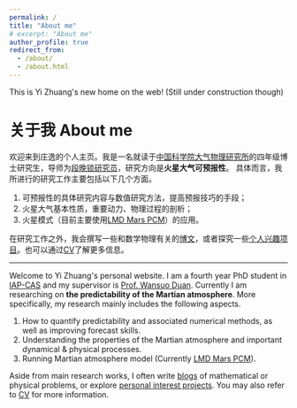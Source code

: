 ```yaml
---
permalink: /
title: "About me"
# excerpt: "About me"
author_profile: true
redirect_from: 
  - /about/
  - /about.html
---
```


This is Yi Zhuang's new home on the web! (Still under construction though)

关于我 About me
======
欢迎来到庄逸的个人主页。我是一名就读于[中国科学院大气物理研究所](https://iap.cas.cn/)的四年级博士研究生，导师为[段晚锁研究员](http://duanws.lasg.ac.cn/)，研究方向是**火星大气可预报性**。
具体而言，我所进行的研究工作主要包括以下几个方面。
1. 可预报性的具体研究内容与数值研究方法，提高预报技巧的手段；
1. 火星大气基本性质，重要动力、物理过程的剖析；
1. 火星模式（目前主要使用[LMD Mars PCM](http://www-planets.lmd.jussieu.fr/)）的应用。

在研究工作之外，我会撰写一些和数学物理有关的[博文](/year-archive/)，或者探究一些[个人兴趣项目](/pip/)。也可以通过[CV](/cv/)了解更多信息。

***

Welcome to Yi Zhuang's personal website. I am a fourth year PhD student in [IAP-CAS]((https://iap.cas.cn/)) and my supervisor is [Prof. Wansuo Duan](http://duanws.lasg.ac.cn/index/index/enindex.html). Currently I am researching on **the predictability of the Martian atmosphere**. More specifically, my research mainly includes the following aspects.
1. How to quantify predictability and associated numerical methods, as well as improving forecast skills.
1. Understanding the properties of the Martian atmosphere and important dynamical & physical processes.
1. Running Martian atmosphere model (Currently [LMD Mars PCM](http://www-planets.lmd.jussieu.fr/)).

Aside from main research works, I often write [blogs](/year-archive/) of mathematical or physical problems, or explore [personal interest projects](/pip/). You may also refer to [CV](/cv/) for more information.

<!-- Getting started
======
1. Register a GitHub account if you don't have one and confirm your e-mail (required!)
1. Fork [this repository](https://github.com/academicpages/academicpages.github.io) by clicking the "fork" button in the top right. 
1. Go to the repository's settings (rightmost item in the tabs that start with "Code", should be below "Unwatch"). Rename the repository "[your GitHub username].github.io", which will also be your website's URL.
1. Set site-wide configuration and create content & metadata (see below -- also see [this set of diffs](http://archive.is/3TPas) showing what files were changed to set up [an example site](https://getorg-testacct.github.io) for a user with the username "getorg-testacct")
1. Upload any files (like PDFs, .zip files, etc.) to the files/ directory. They will appear at https://[your GitHub username].github.io/files/example.pdf.  
1. Check status by going to the repository settings, in the "GitHub pages" section

Site-wide configuration
------
The main configuration file for the site is in the base directory in [_config.yml](https://github.com/academicpages/academicpages.github.io/blob/master/_config.yml), which defines the content in the sidebars and other site-wide features. You will need to replace the default variables with ones about yourself and your site's github repository. The configuration file for the top menu is in [_data/navigation.yml](https://github.com/academicpages/academicpages.github.io/blob/master/_data/navigation.yml). For example, if you don't have a portfolio or blog posts, you can remove those items from that navigation.yml file to remove them from the header. 

Create content & metadata
------
For site content, there is one markdown file for each type of content, which are stored in directories like _publications, _talks, _posts, _teaching, or _pages. For example, each talk is a markdown file in the [_talks directory](https://github.com/academicpages/academicpages.github.io/tree/master/_talks). At the top of each markdown file is structured data in YAML about the talk, which the theme will parse to do lots of cool stuff. The same structured data about a talk is used to generate the list of talks on the [Talks page](https://academicpages.github.io/talks), each [individual page](https://academicpages.github.io/talks/2012-03-01-talk-1) for specific talks, the talks section for the [CV page](https://academicpages.github.io/cv), and the [map of places you've given a talk](https://academicpages.github.io/talkmap.html) (if you run this [python file](https://github.com/academicpages/academicpages.github.io/blob/master/talkmap.py) or [Jupyter notebook](https://github.com/academicpages/academicpages.github.io/blob/master/talkmap.ipynb), which creates the HTML for the map based on the contents of the _talks directory).

**Markdown generator**

I have also created [a set of Jupyter notebooks](https://github.com/academicpages/academicpages.github.io/tree/master/markdown_generator
) that converts a CSV containing structured data about talks or presentations into individual markdown files that will be properly formatted for the Academic Pages template. The sample CSVs in that directory are the ones I used to create my own personal website at stuartgeiger.com. My usual workflow is that I keep a spreadsheet of my publications and talks, then run the code in these notebooks to generate the markdown files, then commit and push them to the GitHub repository.

How to edit your site's GitHub repository
------
Many people use a git client to create files on their local computer and then push them to GitHub's servers. If you are not familiar with git, you can directly edit these configuration and markdown files directly in the github.com interface. Navigate to a file (like [this one](https://github.com/academicpages/academicpages.github.io/blob/master/_talks/2012-03-01-talk-1.md) and click the pencil icon in the top right of the content preview (to the right of the "Raw | Blame | History" buttons). You can delete a file by clicking the trashcan icon to the right of the pencil icon. You can also create new files or upload files by navigating to a directory and clicking the "Create new file" or "Upload files" buttons. 

Example: editing a markdown file for a talk
![Editing a markdown file for a talk](/images/editing-talk.png)

For more info
------
More info about configuring Academic Pages can be found in [the guide](https://academicpages.github.io/markdown/). The [guides for the Minimal Mistakes theme](https://mmistakes.github.io/minimal-mistakes/docs/configuration/) (which this theme was forked from) might also be helpful. -->
